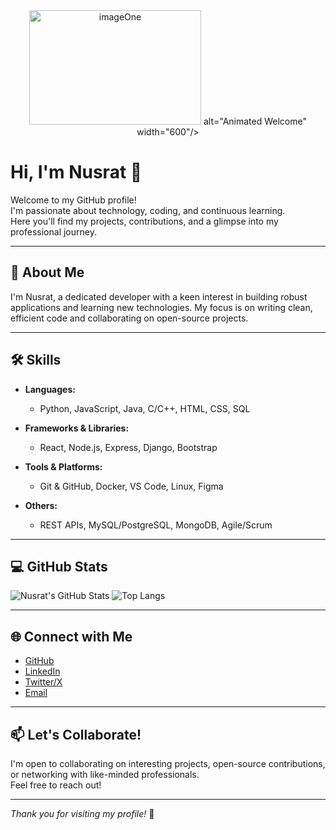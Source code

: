 
<div align="center">
  <img src= <img width="275" height="183" alt="imageOne" src="https://github.com/user-attachments/assets/1aab8418-84da-4d66-87fd-74aad645f3fb" />
alt="Animated Welcome" width="600"/>
</div>




# Hi, I'm Nusrat 👋

Welcome to my GitHub profile!  
I'm passionate about technology, coding, and continuous learning.  
Here you'll find my projects, contributions, and a glimpse into my professional journey.

---

## 🚀 About Me

I'm Nusrat, a dedicated developer with a keen interest in building robust applications and learning new technologies. My focus is on writing clean, efficient code and collaborating on open-source projects.

---

## 🛠️ Skills

- **Languages:**  
  - Python, JavaScript, Java, C/C++, HTML, CSS, SQL

- **Frameworks & Libraries:**  
  - React, Node.js, Express, Django, Bootstrap

- **Tools & Platforms:**  
  - Git & GitHub, Docker, VS Code, Linux, Figma

- **Others:**  
  - REST APIs, MySQL/PostgreSQL, MongoDB, Agile/Scrum

---

## 💻 GitHub Stats

![Nusrat's GitHub Stats](https://github-readme-stats.vercel.app/api?username=nusrat14410&show_icons=true&theme=github_dark)
![Top Langs](https://github-readme-stats.vercel.app/api/top-langs/?username=nusrat14410&layout=compact&theme=github_dark)

---

## 🌐 Connect with Me

- [GitHub](https://github.com/nusrat14410)
- [LinkedIn](https://linkedin.com/in/nusrat14410)
- [Twitter/X](https://twitter.com/nusrat14410)
- [Email](mailto:nusrat14410@example.com)

---

## 📫 Let's Collaborate!

I'm open to collaborating on interesting projects, open-source contributions, or networking with like-minded professionals.  
Feel free to reach out!

---

_Thank you for visiting my profile!_ 🚀
